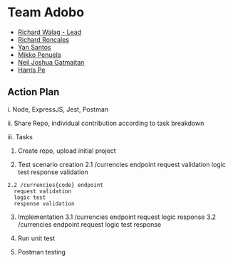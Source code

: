 
# Team Adobo
 - [Richard Walag - Lead](https://github.com/RichardWalag)
 - [Richard Roncales](https://github.com/unno01)
 - [Yan Santos](https://github.com/yansantos)
 - [Mikko Penuela](https://github.com/mikkopen)
 - [Neil Joshua Gatmaitan](https://github.com/njgpepperstone)
 - [Harris Pe](https://github.com/jharrispe)
 
## Action Plan

i. Node, ExpressJS, Jest, Postman

ii. Share Repo, individual contribution according to task breakdown

iii. Tasks
  1. Create repo, upload initial project

  2. Test scenario creation
    2.1 /currencies endpoint
      request validation
      logic test
      response validation

    2.2 /currencies{code} endpoint
      request validation
      logic test
      response validation

  3. Implementation
    3.1 /currencies endpoint
      request
      logic
      response
    3.2 /currencies endpoint
      request
      logic test
      response

  4. Run unit test

  5. Postman testing
